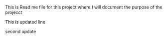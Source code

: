 This is Read me file for this project where I will document the purpose of the projecct

This is updated line

second update